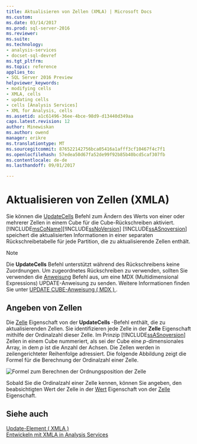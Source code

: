 ```yaml
---
title: Aktualisieren von Zellen (XMLA) | Microsoft Docs
ms.custom: 
ms.date: 03/14/2017
ms.prod: sql-server-2016
ms.reviewer: 
ms.suite: 
ms.technology:
- analysis-services
- docset-sql-devref
ms.tgt_pltfrm: 
ms.topic: reference
applies_to:
- SQL Server 2016 Preview
helpviewer_keywords:
- modifying cells
- XMLA, cells
- updating cells
- cells [Analysis Services]
- XML for Analysis, cells
ms.assetid: a1c61496-36ee-4bce-98d9-d13440d349aa
caps.latest.revision: 12
author: Minewiskan
ms.author: owend
manager: erikre
ms.translationtype: MT
ms.sourcegitcommit: 876522142756bca05416a1afff3cf10467f4c7f1
ms.openlocfilehash: 57edea50d67fa52de99f92b85b40bcd5caf307fb
ms.contentlocale: de-de
ms.lasthandoff: 09/01/2017

---
```

# <a name="updating-cells-xmla"></a>Aktualisieren von Zellen (XMLA)
  Sie können die [UpdateCells](../../analysis-services/xmla/xml-elements-commands/updatecells-element-xmla.md) Befehl zum Ändern des Werts von einer oder mehrerer Zellen in einem Cube für die Cube-Rückschreiben aktiviert. [!INCLUDE[msCoName](../../includes/msconame-md.md)][!INCLUDE[ssNoVersion](../../includes/ssnoversion-md.md)] [!INCLUDE[ssASnoversion](../../includes/ssasnoversion-md.md)] speichert die aktualisierten Informationen in einer separaten Rückschreibetabelle für jede Partition, die zu aktualisierende Zellen enthält.  
  
> [!NOTE]  
>  Die **UpdateCells** Befehl unterstützt während des Rückschreibens keine Zuordnungen. Um zugeordnetes Rückschreiben zu verwenden, sollten Sie verwenden die [Anweisung](../../analysis-services/xmla/xml-elements-commands/statement-element-xmla.md) Befehl aus, um eine MDX (Multidimensional Expressions) UPDATE-Anweisung zu senden. Weitere Informationen finden Sie unter [UPDATE CUBE-Anweisung &#40; MDX &#41; ](../../mdx/mdx-data-manipulation-update-cube.md).  
  
## <a name="specifying-cells"></a>Angeben von Zellen  
 Die [Zelle](../../analysis-services/xmla/xml-elements-properties/cell-element-xmla.md) Eigenschaft von der **UpdateCells** -Befehl enthält, die zu aktualisierenden Zellen. Sie identifizieren jede Zelle in der **Zelle** Eigenschaft mithilfe der Ordinalzahl dieser Zelle. Im Prinzip [!INCLUDE[ssASnoversion](../../includes/ssasnoversion-md.md)] Zellen in einem Cube nummeriert, als sei der Cube eine *p*-dimensionales Array, in dem *p* ist die Anzahl der Achsen. Die Zellen werden in zeilengerichteter Reihenfolge adressiert. Die folgende Abbildung zeigt die Formel für die Berechnung der Ordinalzahl einer Zelle.  
  
 ![Formel zum Berechnen der Ordnungsposition der Zelle](../../analysis-services/multidimensional-models-scripting-language-assl-xmla/media/cellordinalformula.gif "Formel zum Berechnen der Ordnungsposition der Zelle")  
  
 Sobald Sie die Ordinalzahl einer Zelle kennen, können Sie angeben, den beabsichtigten Wert der Zelle in der [Wert](../../analysis-services/xmla/xml-elements-properties/value-element-xmla.md) Eigenschaft von der [Zelle](../../analysis-services/xmla/xml-elements-properties/cell-element-xmla.md) Eigenschaft.  
  
## <a name="see-also"></a>Siehe auch  
 [Update-Element &#40; XMLA &#41;](../../analysis-services/xmla/xml-elements-commands/update-element-xmla.md)   
 [Entwickeln mit XMLA in Analysis Services](../../analysis-services/multidimensional-models-scripting-language-assl-xmla/developing-with-xmla-in-analysis-services.md)  
  
  
